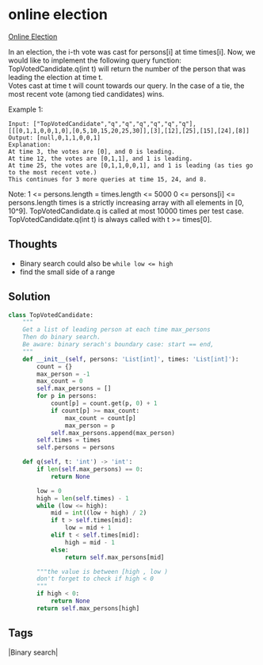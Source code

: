 # online election

[Online Election](https://leetcode.com/problems/online-election)

In an election, the i-th vote was cast for persons\[i\] at time times\[i\]. Now, we would like to implement the following query function: TopVotedCandidate.q\(int t\) will return the number of the person that was leading the election at time t.  
Votes cast at time t will count towards our query. In the case of a tie, the most recent vote \(among tied candidates\) wins.

Example 1:

```text
Input: ["TopVotedCandidate","q","q","q","q","q","q"], [[[0,1,1,0,0,1,0],[0,5,10,15,20,25,30]],[3],[12],[25],[15],[24],[8]]
Output: [null,0,1,1,0,0,1]
Explanation: 
At time 3, the votes are [0], and 0 is leading.
At time 12, the votes are [0,1,1], and 1 is leading.
At time 25, the votes are [0,1,1,0,0,1], and 1 is leading (as ties go to the most recent vote.)
This continues for 3 more queries at time 15, 24, and 8.
```

Note: 1 &lt;= persons.length = times.length &lt;= 5000 0 &lt;= persons\[i\] &lt;= persons.length times is a strictly increasing array with all elements in \[0, 10^9\]. TopVotedCandidate.q is called at most 10000 times per test case. TopVotedCandidate.q\(int t\) is always called with t &gt;= times\[0\].

## Thoughts

* Binary search could also be `while low <= high`
* find the small side of a range 

## Solution

```python
class TopVotedCandidate:
    """
    Get a list of leading person at each time max_persons
    Then do binary search.
    Be aware: binary serach's boundary case: start == end, 
    """
    def __init__(self, persons: 'List[int]', times: 'List[int]'):
        count = {}
        max_person = -1
        max_count = 0
        self.max_persons = []
        for p in persons:
            count[p] = count.get(p, 0) + 1
            if count[p] >= max_count:
                max_count = count[p]
                max_person = p
            self.max_persons.append(max_person)
        self.times = times
        self.persons = persons

    def q(self, t: 'int') -> 'int':
        if len(self.max_persons) == 0:
            return None

        low = 0
        high = len(self.times) - 1
        while (low <= high):
            mid = int((low + high) / 2)
            if t > self.times[mid]:
                low = mid + 1
            elif t < self.times[mid]:
                high = mid - 1
            else:
                return self.max_persons[mid]

        """the value is between [high , low )
        don't forget to check if high < 0
        """
        if high < 0:
            return None
        return self.max_persons[high]
```

## Tags

\|Binary search\|

